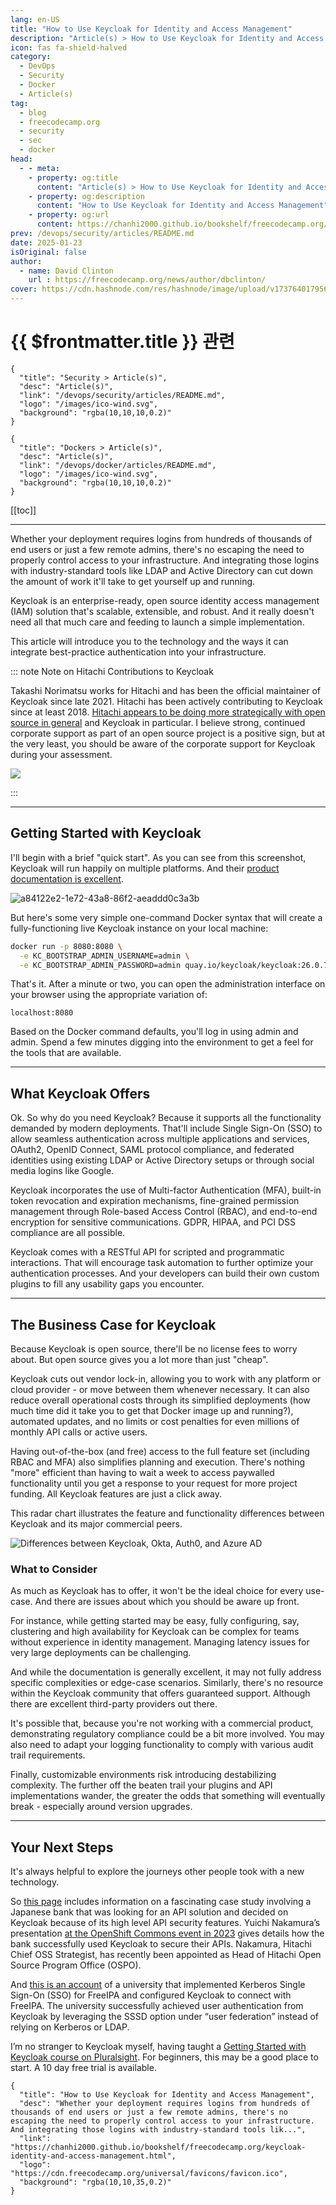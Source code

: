 ```yaml
---
lang: en-US
title: "How to Use Keycloak for Identity and Access Management"
description: "Article(s) > How to Use Keycloak for Identity and Access Management"
icon: fas fa-shield-halved
category:
  - DevOps
  - Security
  - Docker
  - Article(s)
tag:
  - blog
  - freecodecamp.org
  - security
  - sec
  - docker
head:
  - - meta:
    - property: og:title
      content: "Article(s) > How to Use Keycloak for Identity and Access Management"
    - property: og:description
      content: "How to Use Keycloak for Identity and Access Management"
    - property: og:url
      content: https://chanhi2000.github.io/bookshelf/freecodecamp.org/keycloak-identity-and-access-management.html
prev: /devops/security/articles/README.md
date: 2025-01-23
isOriginal: false
author:
  - name: David Clinton
    url : https://freecodecamp.org/news/author/dbclinton/
cover: https://cdn.hashnode.com/res/hashnode/image/upload/v1737640179567/36b76fb3-3e9f-4124-a4d5-bb7d11428a6c.png
---
```


# {{ $frontmatter.title }} 관련

```component VPCard
{
  "title": "Security > Article(s)",
  "desc": "Article(s)",
  "link": "/devops/security/articles/README.md",
  "logo": "/images/ico-wind.svg",
  "background": "rgba(10,10,10,0.2)"
}
```

```component VPCard
{
  "title": "Dockers > Article(s)",
  "desc": "Article(s)",
  "link": "/devops/docker/articles/README.md",
  "logo": "/images/ico-wind.svg",
  "background": "rgba(10,10,10,0.2)"
}
```

[[toc]]

---

<SiteInfo
  name="How to Use Keycloak for Identity and Access Management"
  desc="Whether your deployment requires logins from hundreds of thousands of end users or just a few remote admins, there's no escaping the need to properly control access to your infrastructure. And integrating those logins with industry-standard tools lik..."
  url="https://freecodecamp.org/news/keycloak-identity-and-access-management"
  logo="https://cdn.freecodecamp.org/universal/favicons/favicon.ico"
  preview="https://cdn.hashnode.com/res/hashnode/image/upload/v1737640179567/36b76fb3-3e9f-4124-a4d5-bb7d11428a6c.png"/>

Whether your deployment requires logins from hundreds of thousands of end users or just a few remote admins, there's no escaping the need to properly control access to your infrastructure. And integrating those logins with industry-standard tools like LDAP and Active Directory can cut down the amount of work it'll take to get yourself up and running.

Keycloak is an enterprise-ready, open source identity access management (IAM) solution that's scalable, extensible, and robust. And it really doesn't need all that much care and feeding to launch a simple implementation.

This article will introduce you to the technology and the ways it can integrate best-practice authentication into your infrastructure.

::: note Note on Hitachi Contributions to Keycloak

Takashi Norimatsu works for Hitachi and has been the official maintainer of Keycloak since late 2021. Hitachi has been actively contributing to Keycloak since at least 2018. [<VPIcon icon="fas fa-globe"/>Hitachi appears to be doing more strategically with open source in general](https://hitachi.com/New/cnews/month/2024/11/241108.html) and Keycloak in particular. I believe strong, continued corporate support as part of an open source project is a positive sign, but at the very least, you should be aware of the corporate support for Keycloak during your assessment.

![](https://cdn.hashnode.com/res/hashnode/image/upload/v1737406737359/1fc95289-7777-4c9f-a651-00bd8a44b517.png)

:::

---

## Getting Started with Keycloak

I'll begin with a brief "quick start". As you can see from this screenshot, Keycloak will run happily on multiple platforms. And their [product documentation is excellent](https://keycloak.org/guides).

![a84122e2-1e72-43a8-86f2-aeaddd0c3a3b](https://cdn.hashnode.com/res/hashnode/image/upload/v1737406768154/a84122e2-1e72-43a8-86f2-aeaddd0c3a3b.png)

But here's some very simple one-command Docker syntax that will create a fully-functioning live Keycloak instance on your local machine:

```bash
docker run -p 8080:8080 \
  -e KC_BOOTSTRAP_ADMIN_USERNAME=admin \
  -e KC_BOOTSTRAP_ADMIN_PASSWORD=admin quay.io/keycloak/keycloak:26.0.7 start-dev
```

That's it. After a minute or two, you can open the administration interface on your browser using the appropriate variation of:

```plaintext title="url"
localhost:8080
```

Based on the Docker command defaults, you'll log in using admin and admin. Spend a few minutes digging into the environment to get a feel for the tools that are available.

---

## What Keycloak Offers

Ok. So why do you need Keycloak? Because it supports all the functionality demanded by modern deployments. That'll include Single Sign-On (SSO) to allow seamless authentication across multiple applications and services, OAuth2, OpenID Connect, SAML protocol compliance, and federated identities using existing LDAP or Active Directory setups or through social media logins like Google.

Keycloak incorporates the use of Multi-factor Authentication (MFA), built-in token revocation and expiration mechanisms, fine-grained permission management through Role-based Access Control (RBAC), and end-to-end encryption for sensitive communications. GDPR, HIPAA, and PCI DSS compliance are all possible.

Keycloak comes with a RESTful API for scripted and programmatic interactions. That will encourage task automation to further optimize your authentication processes. And your developers can build their own custom plugins to fill any usability gaps you encounter.

---

## The Business Case for Keycloak

Because Keycloak is open source, there'll be no license fees to worry about. But open source gives you a lot more than just "cheap".

Keycloak cuts out vendor lock-in, allowing you to work with any platform or cloud provider - or move between them whenever necessary. It can also reduce overall operational costs through its simplified deployments (how much time did it take you to get that Docker image up and running?), automated updates, and no limits or cost penalties for even millions of monthly API calls or active users.

Having out-of-the-box (and free) access to the full feature set (including RBAC and MFA) also simplifies planning and execution. There's nothing "more" efficient than having to wait a week to access paywalled functionality until you get a response to your request for more project funding. All Keycloak features are just a click away.

This radar chart illustrates the feature and functionality differences between Keycloak and its major commercial peers.

![Differences between Keycloak, Okta, Auth0, and Azure AD](https://cdn.hashnode.com/res/hashnode/image/upload/v1737407002045/d9a45f49-afbb-4709-a9da-016782d7c6ae.png)

### What to Consider

As much as Keycloak has to offer, it won't be the ideal choice for every use-case. And there are issues about which you should be aware up front.

For instance, while getting started may be easy, fully configuring, say, clustering and high availability for Keycloak can be complex for teams without experience in identity management. Managing latency issues for very large deployments can be challenging.

And while the documentation is generally excellent, it may not fully address specific complexities or edge-case scenarios. Similarly, there's no resource within the Keycloak community that offers guaranteed support. Although there are excellent third-party providers out there.

It's possible that, because you're not working with a commercial product, demonstrating regulatory compliance could be a bit more involved. You may also need to adapt your logging functionality to comply with various audit trail requirements.

Finally, customizable environments risk introducing destabilizing complexity. The further off the beaten trail your plugins and API implementations wander, the greater the odds that something will eventually break - especially around version upgrades.

---

## Your Next Steps

It's always helpful to explore the journeys other people took with a new technology.

So [<VPIcon icon="fa-brands fa-redhat"/>this page](https://redhat.com/en/blog/keycloak-success-stories-from-the-openshift-commons-gathering-amsterdam-2023) includes information on a fascinating case study involving a Japanese bank that was looking for an API solution and decided on Keycloak because of its high level API security features. Yuichi Nakamura’s presentation [<VPIcon icon="fa-brands fa-youtube"/>at the OpenShift Commons event in 2023](https://youtu.be/jH7-tyrUP9E?t=490) gives details how the bank successfully used Keycloak to secure their APIs. Nakamura, Hitachi Chief OSS Strategist, has recently been appointed as Head of Hitachi Open Source Program Office (OSPO).

And [<VPIcon icon="fas fa-globe"/>this is an account](https://hossted.com/knowledge-base/case-studies/infrastructure-and-network/security/enhancing-authentication-services-with-freeipa-and-keycloak/) of a university that implemented Kerberos Single Sign-On (SSO) for FreeIPA and configured Keycloak to connect with FreeIPA. The university successfully achieved user authentication from Keycloak by leveraging the SSSD option under “user federation” instead of relying on Kerberos or LDAP.

I’m no stranger to Keycloak myself, having taught a <VPIcon icon="fas fa-globe"/>[Getting Started with Keycloak course on Pluralsight](https://pluralsight.com/courses/keycloak-getting-started). For beginners, this may be a good place to start. A 10 day free trial is available.

<!-- TODO: add ARTICLE CARD -->
```component VPCard
{
  "title": "How to Use Keycloak for Identity and Access Management",
  "desc": "Whether your deployment requires logins from hundreds of thousands of end users or just a few remote admins, there's no escaping the need to properly control access to your infrastructure. And integrating those logins with industry-standard tools lik...",
  "link": "https://chanhi2000.github.io/bookshelf/freecodecamp.org/keycloak-identity-and-access-management.html",
  "logo": "https://cdn.freecodecamp.org/universal/favicons/favicon.ico",
  "background": "rgba(10,10,35,0.2)"
}
```
